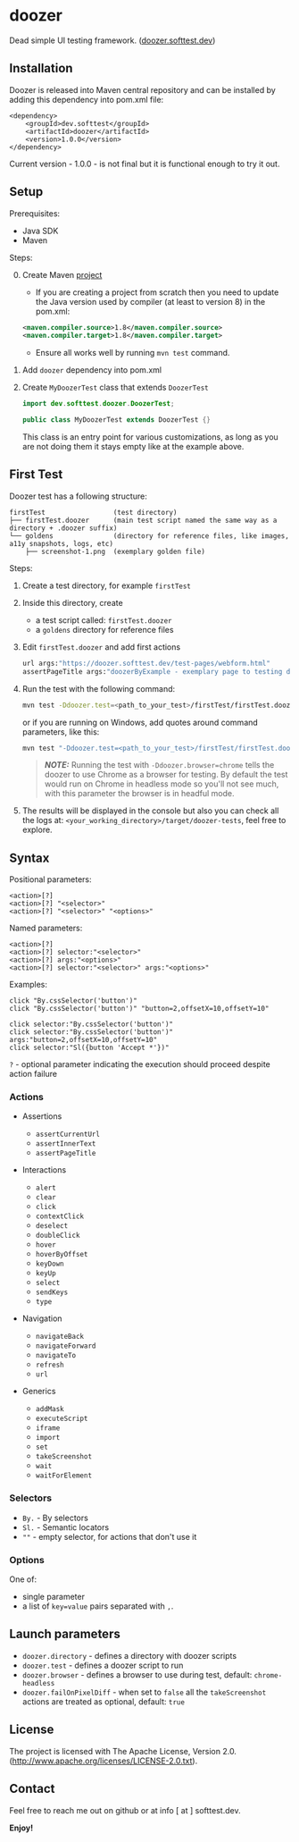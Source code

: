 # doozer

Dead simple UI testing framework. ([doozer.softtest.dev](https://doozer.softtest.dev/))

## Installation

Doozer is released into Maven central repository and can be installed by adding this dependency into
pom.xml file:

```
<dependency>
    <groupId>dev.softtest</groupId>
    <artifactId>doozer</artifactId>
    <version>1.0.0</version>
</dependency>
```

Current version - 1.0.0 - is not final but it is functional enough to try it out.

## Setup

Prerequisites:

- Java SDK
- Maven

Steps:

0. Create Maven [project](https://maven.apache.org/guides/getting-started/maven-in-five-minutes.html)

    - If you are creating a project from scratch then you need to update the Java version used by compiler
    (at least to version 8) in the pom.xml:

    ```xml
    <maven.compiler.source>1.8</maven.compiler.source>
    <maven.compiler.target>1.8</maven.compiler.target>
    ```

    - Ensure all works well by running `mvn test` command.

1. Add `doozer` dependency into pom.xml
2. Create `MyDoozerTest` class that extends `DoozerTest`

    ```java
    import dev.softtest.doozer.DoozerTest;

    public class MyDoozerTest extends DoozerTest {}
    ```

    This class is an entry point for various customizations, as long as you are not doing them it
    stays empty like at the example above.


## First Test

Doozer test has a following structure:

```
firstTest                 (test directory)
├── firstTest.doozer      (main test script named the same way as a directory + .doozer suffix)
└── goldens               (directory for reference files, like images, a11y snapshots, logs, etc)
    ├── screenshot-1.png  (exemplary golden file)
```

Steps:

1. Create a test directory, for example `firstTest`
2. Inside this directory, create
    - a test script called: `firstTest.doozer`
    - a `goldens` directory for reference files
3. Edit `firstTest.doozer` and add first actions

    ```bash
    url args:"https://doozer.softtest.dev/test-pages/webform.html"
    assertPageTitle args:"doozerByExample - exemplary page to testing doozer actions"
    ```

4. Run the test with the following command:

    ```bash
    mvn test -Ddoozer.test=<path_to_your_test>/firstTest/firstTest.doozer -Ddoozer.browser=chrome
    ```

    or if you are running on Windows, add quotes around command parameters, like this:

    ```bash
    mvn test "-Ddoozer.test=<path_to_your_test>/firstTest/firstTest.doozer" "-Ddoozer.browser=chrome"
    ```

    > **_NOTE:_**  Running the test with `-Ddoozer.browser=chrome` tells the doozer to use
    Chrome as a browser for testing. By default the test would run on Chrome in headless mode so
    you'll not see much, with this parameter the browser is in headful mode.

5. The results will be displayed in the console but also you can check all the logs at:
`<your_working_directory>/target/doozer-tests`, feel free to explore.


## Syntax

Positional parameters:
```
<action>[?]
<action>[?] "<selector>"
<action>[?] "<selector>" "<options>"
```


Named parameters:

```
<action>[?]
<action>[?] selector:"<selector>"
<action>[?] args:"<options>"
<action>[?] selector:"<selector>" args:"<options>"
```

Examples:

```
click "By.cssSelector('button')"
click "By.cssSelector('button')" "button=2,offsetX=10,offsetY=10"

click selector:"By.cssSelector('button')"
click selector:"By.cssSelector('button')" args:"button=2,offsetX=10,offsetY=10"
click selector:"Sl({button 'Accept *'})"
```

`?` - optional parameter indicating the execution should proceed despite action failure

### Actions

- Assertions
  - `assertCurrentUrl`
  - `assertInnerText`
  - `assertPageTitle`

- Interactions
  - `alert`
  - `clear`
  - `click`
  - `contextClick`
  - `deselect`
  - `doubleClick`
  - `hover`
  - `hoverByOffset`
  - `keyDown`
  - `keyUp`
  - `select`
  - `sendKeys`
  - `type`

- Navigation
  - `navigateBack`
  - `navigateForward`
  - `navigateTo`
  - `refresh`
  - `url`

- Generics
  - `addMask`
  - `executeScript`
  - `iframe`
  - `import`
  - `set`
  - `takeScreenshot`
  - `wait`
  - `waitForElement`

### Selectors

- `By.` - By selectors
- `Sl.` - Semantic locators
- `""` - empty selector, for actions that don't use it


### Options

One of:

- single parameter
- a list of `key=value` pairs separated with `,`.

## Launch parameters

- `doozer.directory` - defines a directory with doozer scripts
- `doozer.test` - defines a doozer script to run
- `doozer.browser` - defines a browser to use during test, default: `chrome-headless`
- `doozer.failOnPixelDiff` - when set to `false` all the `takeScreenshot` actions are treated as optional,
default: `true`

## License

The project is licensed with The Apache License, Version 2.0.
(http://www.apache.org/licenses/LICENSE-2.0.txt).


## Contact

Feel free to reach me out on github or at info [ at ] softtest.dev.

**Enjoy!**
